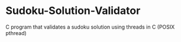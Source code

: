# Sudoku-Solution-Validator
C program that validates a sudoku solution using threads in C (POSIX pthread)
